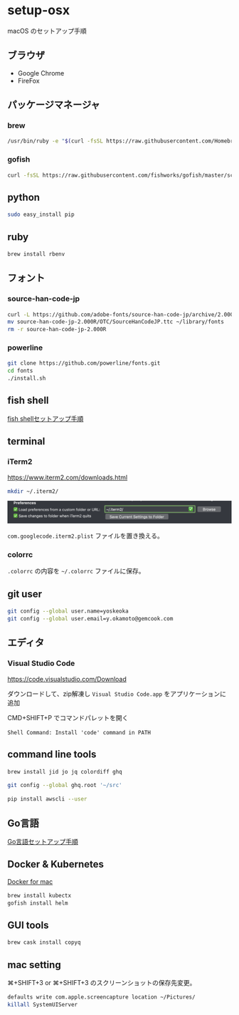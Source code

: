 # setup-osx

macOS のセットアップ手順

## ブラウザ

* Google Chrome
* FireFox

## パッケージマネージャ

### brew

```sh
/usr/bin/ruby -e "$(curl -fsSL https://raw.githubusercontent.com/Homebrew/install/master/install)"
```

### gofish

```sh
curl -fsSL https://raw.githubusercontent.com/fishworks/gofish/master/scripts/install.sh | bash
```

## python

```sh
sudo easy_install pip
```

## ruby

```sh
brew install rbenv
```

## フォント

### source-han-code-jp

```sh
curl -L https://github.com/adobe-fonts/source-han-code-jp/archive/2.000R.tar.gz | tar zx
mv source-han-code-jp-2.000R/OTC/SourceHanCodeJP.ttc ~/library/fonts
rm -r source-han-code-jp-2.000R
```

### powerline

```sh
git clone https://github.com/powerline/fonts.git
cd fonts
./install.sh
```

## fish shell

[fish shellセットアップ手順](./SETUP_FISH_SHELL.md)

## terminal

### iTerm2

<https://www.iterm2.com/downloads.html>

```sh
mkdir ~/.iterm2/
```

![preference](./images/iterm2preference.png)

`com.googlecode.iterm2.plist` ファイルを置き換える。

### colorrc

`.colorrc` の内容を `~/.colorrc` ファイルに保存。

## git user

```sh
git config --global user.name=yoskeoka
git config --global user.email=y.okamoto@gemcook.com
```

## エディタ

### Visual Studio Code

<https://code.visualstudio.com/Download>

ダウンロードして、zip解凍し `Visual Studio Code.app` をアプリケーションに追加

CMD+SHIFT+P でコマンドパレットを開く

`Shell Command: Install 'code' command in PATH`

## command line tools

```sh
brew install jid jo jq colordiff ghq
```

```sh
git config --global ghq.root '~/src'
```

```sh
pip install awscli --user
```

## Go言語

[Go言語セットアップ手順](./SETUP_GOLANG.md)

## Docker & Kubernetes

[Docker for mac](https://docs.docker.com/docker-for-mac/install/)

```sh
brew install kubectx
gofish install helm
```

## GUI tools

```sh
brew cask install copyq
```

## mac setting

⌘+SHIFT+3 or ⌘+SHIFT+3 のスクリーンショットの保存先変更。

```sh
defaults write com.apple.screencapture location ~/Pictures/
killall SystemUIServer
```